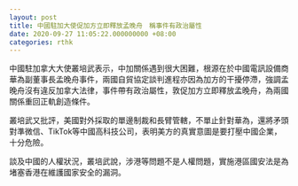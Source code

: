 ```yaml
---
layout: post
title: 中國駐加大使促加方立即釋放孟晚舟　稱事件有政治屬性
date: 2020-09-27 11:05:22.000000000 +08:00
categories: rthk
---
```


中國駐加拿大大使叢培武表示，中加關係遇到很大困難，根源在於中國電訊設備商華為副董事長孟晚舟事件，兩國自貿協定談判進程亦因為加方的干擾停滯，強調孟晚舟沒有違反加拿大法律，事件帶有政治屬性，敦促加方立即釋放孟晚舟，為兩國關係重回正軌創造條件。

叢培武又批評，美國對外採取的單邊制裁和長臂管轄，不單止針對華為，還將矛頭對準微信、TikTok等中國高科技公司，表明美方的真實意圖是要打壓中國企業，十分危險。

談及中國的人權狀況，叢培武說，涉港等問題不是人權問題，實施港區國安法是為堵塞香港在維護國家安全的漏洞。
